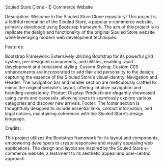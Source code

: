Souled Store Clone - E-Commerce Website

Description:
Welcome to the Slouled Store Clone repository! This project is a faithful recreation of the Slouled Store, a popular e-commerce website, primarily developed using Bootstrap framework. The aim of this project is to replicate the design and functionality of the original Slouled Store website while leveraging modern web development techniques.

Features:

Bootstrap Framework: Extensively utilizing Bootstrap for its powerful grid system, pre-designed components, and utilities, enabling rapid development and consistent styling.
Custom Styling: Custom CSS enhancements are incorporated to add flair and personality to the design, capturing the essence of the Slouled Store's visual identity.
Navigation and Header: The navigation bar and header section are meticulously crafted to mimic the original website's layout, offering intuitive navigation and branding consistency.
Product Display: Products are elegantly showcased using cards and carousels, allowing users to seamlessly explore various categories and discover new arrivals.
Footer: The footer section is thoughtfully designed to include essential links, contact information, and legal notices, maintaining coherence with the Slouled Store's design language.

Credits:

This project utilizes the Bootstrap framework for its layout and components, empowering developers to create responsive and visually appealing web applications.
The design and layout are inspired by the Souled Store e-commerce website, a testament to its aesthetic appeal and user-centric approach.
